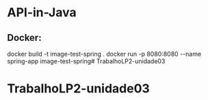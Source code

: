 # API-in-Java

## Docker: 
docker build -t image-test-spring .
docker run -p 8080:8080 --name spring-app image-test-spring# TrabalhoLP2-unidade03
# TrabalhoLP2-unidade03
